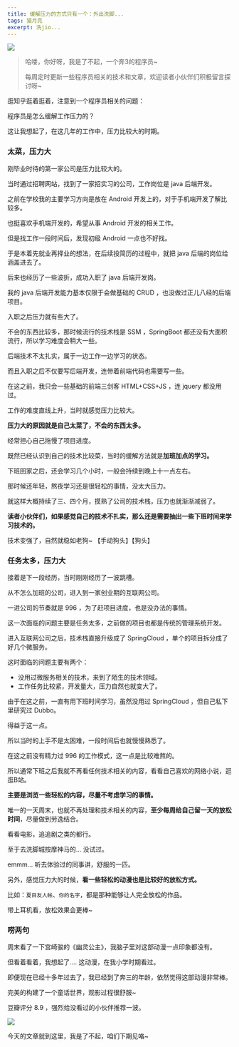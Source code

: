 ```yaml
---
title: 缓解压力的方式只有一个：外出洗脚...
tags: 猿月亮
excerpt: 洗jio...
---
```

![](https://navtool.gitee.io/blog/assets/imgs/20230328/image-20230328222340918.png)

> 哈喽，你好呀，我是了不起，一个奔3的程序员~ 
>
> 每周定时更新一些程序员相关的技术和文章，欢迎读者小伙伴们积极留言探讨呀~

逛知乎逛着逛着，注意到一个程序员相关的问题：

程序员是怎么缓解工作压力的？

这让我想起了，在这几年的工作中，压力比较大的时期。

### 太菜，压力大

刚毕业时待的第一家公司是压力比较大的。

当时通过招聘网站，找到了一家招实习的公司，工作岗位是 java 后端开发。

之前在学校我的主要学习方向是放在 Android 开发上的，对于手机端开发了解比较多。

也挺喜欢手机端开发的，希望从事 Android 开发的相关工作。

但是找工作一段时间后，发现初级 Android 一点也不好找。

于是本着先就业再择业的想法，在后续投简历的过程中，就把 java 后端的岗位给涵盖进去了。

后来也经历了一些波折，成功入职了 java 后端开发岗。

我的 java 后端开发能力基本仅限于会做基础的 CRUD ，也没做过正儿八经的后端项目。

入职之后压力就有些大了。

不会的东西比较多，那时候流行的技术栈是 SSM ，SpringBoot 都还没有大面积流行，所以学习难度会稍大一些。

后端技术不太扎实，属于一边工作一边学习的状态。

而且入职之后不仅要写后端开发，连带着前端代码也需要写一些。

在这之前，我只会一些基础的前端三剑客 HTML+CSS+JS ，连 jquery 都没用过。

工作的难度直线上升，当时就感觉压力比较大。

**压力大的原因就是自己太菜了，不会的东西太多。**

经常担心自己拖慢了项目进度。

既然已经认识到自己的技术比较菜，当时的缓解方法就是**加班加点的学习。**

下班回家之后，还会学习几个小时，一般会持续到晚上十一点左右。

那时候还年轻，熬夜学习还是很轻松的事情，没太大压力。

就这样大概持续了三、四个月，摸熟了公司的技术栈，压力也就渐渐减弱了。

**读者小伙伴们，如果感觉自己的技术不扎实，那么还是需要抽出一些下班时间来学习技术的。**

技术变强了，自然就稳如老狗~  【手动狗头】【狗头】

### 任务太多，压力大

接着是下一段经历，当时刚刚经历了一波跳槽。

从不怎么加班的公司，进入到一家创业期的互联网公司。

一进公司的节奏就是 996 ，为了赶项目进度，也是没办法的事情。

这一次面临的问题主要是任务太多，之前做的项目也都是传统的管理系统开发。

进入互联网公司之后，技术栈直接升级成了 SpringCloud ，单个的项目拆分成了好几个微服务。

这时面临的问题主要有两个：

- 没用过微服务相关的技术，来到了陌生的技术领域。
- 工作任务比较紧，开发量大，压力自然也就变大了。

由于在这之前，一直有用下班时间学习，虽然没用过 SpringCloud ，但自己私下里研究过 Dubbo。

得益于这一点。

所以当时的上手不是太困难，一段时间后也就慢慢熟悉了。

在这之前没有精力过 996 的工作模式，这一点是比较难熬的。

所以通常下班之后我就不再看任何技术相关的内容，看看自己喜欢的网络小说，逛逛B站。

**主要是浏览一些轻松的内容，尽量不考虑学习的事情。**

唯一的一天周末，也就不再处理和技术相关的内容，**至少每周给自己留一天的放松时间**，尽量做到劳逸结合。

看看电影，追追剧之类的都行。

至于去洗脚城按摩神马的... 没试过。

emmm... 听去体验过的同事讲，舒服的一匹。 

另外，感觉压力大的时候，**看一些轻松的动漫也是比较好的放松方式。**

比如：`夏目友人帐`、`你的名字`，都是那种能够让人完全放松的作品。

带上耳机看，放松效果会更棒~

### 唠两句

周末看了一下宫崎骏的《幽灵公主》，我脑子里对这部动漫一点印象都没有。

但看着看着，我想起了.... 这动漫，在我小学时期看过。

即便现在已经十多年过去了，我已经到了奔三的年龄，依然觉得这部动漫非常棒。

完美的构建了一个童话世界，观影过程很舒服~

豆瓣评分 8.9 ，强烈给没看过的小伙伴推荐一波。

![](https://navtool.gitee.io/blog/assets/imgs/20230328/image-20230328222136797.png)

今天的文章就到这里，我是了不起，咱们下期见咯~

























